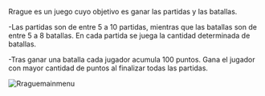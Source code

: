 Rrague es un juego cuyo objetivo es ganar las partidas y las batallas.

-Las partidas son de entre 5 a 10 partidas, mientras que las batallas son de entre 5 a 8 batallas. En cada partida se juega la cantidad determinada de batallas.

-Tras ganar una batalla cada jugador acumula 100 puntos. Gana el jugador con mayor cantidad de puntos al finalizar todas las partidas.

![Rraguemainmenu](https://github.com/Piers18/UPC-GAME---Introduccion-Algoritmos/assets/167626348/7884f99a-3bc2-4bc9-a777-935d7fadef0e)
